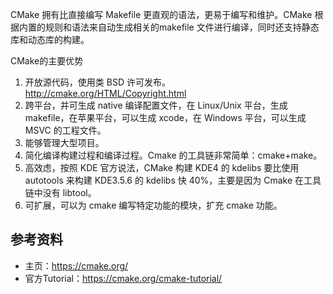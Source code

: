 CMake 拥有比直接编写 Makefile 更直观的语法，更易于编写和维护。CMake 根据内置的规则和语法来自动生成相关的makefile 文件进行编译，同时还支持静态库和动态库的构建。

CMake的主要优势

1. 开放源代码，使用类 BSD 许可发布。http://cmake.org/HTML/Copyright.html
2. 跨平台，并可生成 native 编译配置文件，在 Linux/Unix 平台，生成 makefile，在苹果平台，可以生成 xcode，在 Windows 平台，可以生成 MSVC 的工程文件。
3. 能够管理大型项目。
4. 简化编译构建过程和编译过程。Cmake 的工具链非常简单：cmake+make。
5. 高效虑，按照 KDE 官方说法，CMake 构建 KDE4 的 kdelibs 要比使用 autotools 来构建 KDE3.5.6 的 kdelibs 快 40%，主要是因为 Cmake 在工具链中没有 libtool。
6. 可扩展，可以为 cmake 编写特定功能的模块，扩充 cmake 功能。


## 参考资料
* 主页：https://cmake.org/
* 官方Tutorial：https://cmake.org/cmake-tutorial/